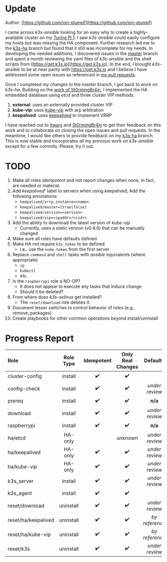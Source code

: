 # Update

Author: [https://github.com/jon-stumpf](https://github.com/jon-stumpf)

I came across *k3s-ansible* looking for an easy why to create a highly-available cluster
on my [Turing Pi 1](https://turingpi.com/v1/).
I saw *k3s-ansible* could easily configure my hosts but was missing the HA component.
Further research led me to the [k3s-ha](https://github.com/k3s-io/k3s-ansible/tree/k3s-ha)
branch but found that it still was incomplete for my needs.
In developing the needed additions, I discovered issues in the
[master](https://github.com/k3s-io/k3s-ansible/tree/master) branch and spent a month
reviewing the yaml files of *k3s-ansible* and the shell scripts from
[https://get.k3s.io](https://get.k3s.io).
In the end, I brought *k3s-ansible* to be at near parity with https://get.k3s.io and
I believe I have addressed some open issues as referenced in
[my pull requests](https://github.com/k3s-io/k3s-ansible/pulls/jon-stumpf).

Once I completed my changes to the *master* branch, I got back to work on *k3s-ha*.
Building on the
[work of St0rmingBr4in](https://github.com/k3s-io/k3s-ansible/commits?author=St0rmingBr4in),
I implemented the HA embedded database using *etcd* and three cluster VIP methods:
1. **external**: uses an externally provided cluster VIP
2. **kube-vip**: uses [kube-vip](https://kube-vip.io/) with arp arbitration
3. **keepalived**: uses [keepalived](https://www.redhat.com/sysadmin/keepalived-basics) to implement VRRP

I have reached out to
[itwars](https://github.com/itwars) and
[St0rmingBr4in](https://github.com/St0rmingBr4in) to get their feedback on this work and
to collaborate on closing the open issues and pull requests.
In the meantime, I would like others to provide feedback on my
[k3s-ha](https://github.com/jon-stumpf/k3s-ansible/tree/k3s-ha) branch.
This is now stable and incorporates all my previous work on *k3s-ansible* except for a few commits.
Please, try it out.

# TODO

1. Make all roles *idempotent* and not report changes when none, in fact, are needed or material.
2. Add *keepalived*' label to servers when using keepalived;  Add the following annotations:
    - `keepalived/vrrp_instance=<name>`
    - `keepalived/master=[true|false]`
    - `keepalived/version=<version>`
    - `keepalived/vip=<ipaddr>/<cidr>`
3. Add the ability to download the latest version of *kube-vip*
    - Currently, uses a static version (v0.4.0) that can be manually changed
4. Make sure all roles have defaults defined
5. Make HA not require `k3s_token` to be defined
    - i.e., use the `node-token` from the first server
6. Replace `command` and `shell` tasks with *ansible* equivalents (where appropriate)
    - `ip`
    - `kubectl`
    - etc.
7. Is the `raspberrypi` role a NO-OP?
    - It does not appear to execute any tasks that induce change
    - Should it be deleted?
8. From where does *k3s-selinux* get installed?
    - The `reset/download` role deletes it.
9. Document lesser switches to control behavior of roles (e.g., remove_packages)
10. Create playbooks for other common operations beyond install/uninstall

# Progress Report

| Role                  | Role Type  | Idempotent         | Only Real Changes  | Defaults           | commands | TODOs | BUGs  |
| :-------------------- | :--------: | :---:              | :---:              | :---:              | :---:    | :---: | :---: |
| cluster-config        | install    | :heavy_check_mark: | :heavy_check_mark: |                    | -        | -     | -     |
| config-check          | install    | :heavy_check_mark: | :heavy_check_mark: | *under review*     | -        | -     | -     |
| prereq                | install    | :heavy_check_mark: | :heavy_check_mark: | **n/a**            | -        | -     | -     |
| download              | install    | :heavy_check_mark: | :heavy_check_mark: | *under review*     | -        | -     | -     |
| raspberrypi           | install    | :heavy_check_mark: | :heavy_check_mark: | **n/a**            | 2        | 1     | -     |
| ha/etcd               | HA-only    |                    | unknown            | *under review*     | 3        | 1     | -     |
| ha/keepalived         | HA-only    | :heavy_check_mark: | :heavy_check_mark: | *under review*     | 1        | 1     | -     |
| ha/kube-vip           | HA-only    | :heavy_check_mark: | :heavy_check_mark: | *under review*     | 2        | 3     | -     |
| k3s_server            | install    | :heavy_check_mark: | :heavy_check_mark: | *under review*     | -        | -     | -     |
| k3s_agent             | install    | :heavy_check_mark: | :heavy_check_mark: |                    | -        | -     | -     |
| reset/download        | uninstall  | :heavy_check_mark: | :heavy_check_mark: | *under review*     | 2        | 1     | -     |
| reset/ha/keepalived   | uninstall  | :heavy_check_mark: | :heavy_check_mark: | *by reference*     | -        | -     | -     |
| reset/ha/kube-vip     | uninstall  | :heavy_check_mark: | :heavy_check_mark: | *by reference*     | 3        | 1     | -     |
| reset/k3s             | uninstall  | :heavy_check_mark: | :heavy_check_mark: | *under review*     | 9        | 1     | 2     |

